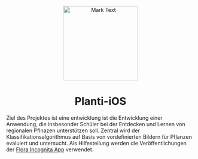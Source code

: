 <p align="center"><img src="https://github.com/dwieners/planti-backend/blob/main/docs/images/Icon.png?raw=true" alt="Mark Text" width="200" height="200"></p>

<h1 align="center">Planti-iOS</h1>

Ziel des Projektes ist eine entwicklung ist die Entwicklung einer Anwendung, die insbesonder Schüler bei der Entdecken und Lernen von regionalen Pflnazen unterstützen soll. Zentral wird der Klassifikationsalgorithmus auf Basis von vordefinierten Bildern für Pflanzen evaluiert und untersucht. Als Hilfestellung werden die Veröffentlichungen der [Flora Incognita App](https://floraincognita.com/de/publikationen/) verwendet.
